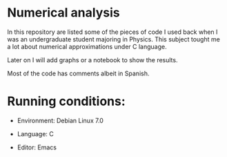 # Numerical analysis

In this repository are listed some of the pieces of code I used back when I was an undergraduate student majoring in Physics. This subject tought me a lot about numerical approximations under C language.

Later on I will add graphs or a notebook to show the results.

Most of the code has comments albeit in Spanish.

# Running conditions:

- Environment: Debian Linux 7.0

- Language: C

- Editor: Emacs

